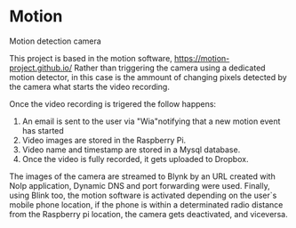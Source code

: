 # Motion
 Motion detection camera


This project is based in the motion software, https://motion-project.github.io/
Rather than triggering the camera using a dedicated motion detector, in this case is the ammount of changing pixels detected by the camera what starts the video recording.

Once the video recording is trigered the follow happens:

1. An email is sent to the user via "Wia"notifying that a new motion event has started 
2. Video images are stored in the Raspberry Pi. 
3. Video name and timestamp are stored in a Mysql database.
4. Once the video is fully recorded, it gets uploaded to Dropbox.

The images of the camera are streamed to Blynk by an URL created with NoIp application, Dynamic DNS and port forwarding were used.
Finally, using Blink too, the motion software is activated depending on the user`s mobile phone location, if the phone is within a determinated radio distance from the Raspberry pi location, the camera gets deactivated, and viceversa.


